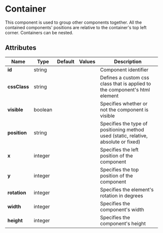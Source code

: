 
# Container

This component is used to group other components together. All the contained components' positions are relative to the container's top left corner. Containers can be nested.
## Attributes

|Name|Type|Default|Values|Description|
|---|---|---|---|---|
|**id**|string|||Component identifier|
|**cssClass**|string|||Defines a custom css class that is applied to the component's html element|
|**visible**|boolean|||Specifies whether or not the component is visible|
|**position**|string|||Specifies the type of positioning method used (static, relative, absolute or fixed)|
|**x**|integer|||Specifies the left position of the component|
|**y**|integer|||Specifies the top position of the component|
|**rotation**|integer|||Specifies the element's rotation in degrees|
|**width**|integer|||Specifies the component's width|
|**height**|integer|||Specifies the component's height|

